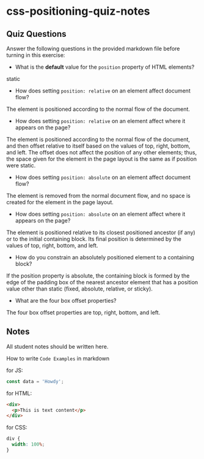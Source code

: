 # css-positioning-quiz-notes

## Quiz Questions

Answer the following questions in the provided markdown file before turning in this exercise:

- What is the **default** value for the `position` property of HTML elements?

static

- How does setting `position: relative` on an element affect document flow?

The element is positioned according to the normal flow of the document.

- How does setting `position: relative` on an element affect where it appears on the page?

The element is positioned according to the normal flow of the document, and then offset relative to itself based on the values of top, right, bottom, and left. The offset does not affect the position of any other elements; thus, the space given for the element in the page layout is the same as if position were static.

- How does setting `position: absolute` on an element affect document flow?

The element is removed from the normal document flow, and no space is created for the element in the page layout.

- How does setting `position: absolute` on an element affect where it appears on the page?

The element is positioned relative to its closest positioned ancestor (if any) or to the initial containing block. Its final position is determined by the values of top, right, bottom, and left.

- How do you constrain an absolutely positioned element to a containing block?

If the position property is absolute, the containing block is formed by the edge of the padding box of the nearest ancestor element that has a position value other than static (fixed, absolute, relative, or sticky).

- What are the four box offset properties?

The four box offset properties are top, right, bottom, and left.

## Notes

All student notes should be written here.

How to write `Code Examples` in markdown

for JS:

```javascript
const data = 'Howdy';
```

for HTML:

```html
<div>
  <p>This is text content</p>
</div>
```

for CSS:

```css
div {
  width: 100%;
}
```
